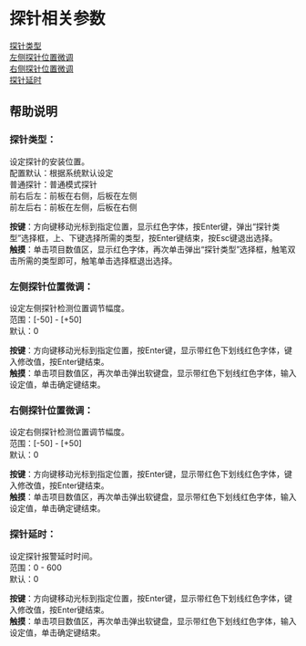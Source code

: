 # 探针相关参数

[探针类型](tan-zhen-xiang-guan-can-shu.md#tan-zhen-lei-xing)   
[左侧探针位置微调](tan-zhen-xiang-guan-can-shu.md#zuo-ce-tan-zhen-wei-zhi-wei-tiao)   
[右侧探针位置微调 ](tan-zhen-xiang-guan-can-shu.md#you-ce-tan-zhen-wei-zhi-wei-tiao)  
[探针延时](tan-zhen-xiang-guan-can-shu.md#tan-zhen-yan-shi)

## 帮助说明

### **探针类型：**

设定探针的安装位置。  
配置默认：根据系统默认设定  
普通探针：普通模式探针  
前右后左：前板在右侧，后板在左侧  
前左后右：前板在左侧，后板在右侧

**按键**：方向键移动光标到指定位置，显示红色字体，按Enter键，弹出“探针类型”选择框，上、下键选择所需的类型，按Enter键结束，按Esc键退出选择。  
**触摸**：单击项目数值区，显示红色字体，再次单击弹出“探针类型”选择框，触笔双击所需的类型即可，触笔单击选择框退出选择。

### **左侧探针位置微调：**

设定左侧探针检测位置调节幅度。  
范围：\[-50\] - \[+50\]  
默认：0

**按键**：方向键移动光标到指定位置，按Enter键，显示带红色下划线红色字体，键入修改值，按Enter键结束。  
**触摸**：单击项目数值区，再次单击弹出软键盘，显示带红色下划线红色字体，输入设定值，单击确定键结束。

### **右侧探针位置微调：**

设定右侧探针检测位置调节幅度。  
范围：\[-50\] - \[+50\]  
默认：0

**按键**：方向键移动光标到指定位置，按Enter键，显示带红色下划线红色字体，键入修改值，按Enter键结束。  
**触摸**：单击项目数值区，再次单击弹出软键盘，显示带红色下划线红色字体，输入设定值，单击确定键结束。

### **探针延时：**

设定探针报警延时时间。  
范围：0 - 600  
默认：0

**按键**：方向键移动光标到指定位置，按Enter键，显示带红色下划线红色字体，键入修改值，按Enter键结束。  
**触摸**：单击项目数值区，再次单击弹出软键盘，显示带红色下划线红色字体，输入设定值，单击确定键结束。

